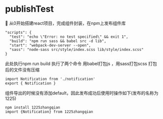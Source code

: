 # publishTest


🎉 从0开始搭建react项目，完成组件封装，在npm上发布组件库
  ```
  "scripts": {
    "test": "echo \"Error: no test specified\" && exit 1",
    "build": "npm run sass && babel src -d lib",
    "start": "webpack-dev-server --open",
    "sass": "node-sass src/style/index.scss lib/style/index.scss"
  }
   ```
   此处执行npm run build 执行了两个命令
   用babel打包js ，用sass打包scss
   打包后的文件没有压缩
  ```
import Notification from './notification'
export { Notification } 
  ```
  组件导出的时候没有添加default，因此发布成功后使用时操作如下(发布的名称为1225)
  ```
  npm install 1225zhangqian
  import {Notification} from 1225zhangqian
  ```
